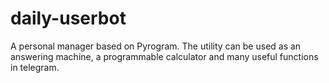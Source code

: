# daily-userbot
A personal manager based on Pyrogram. The utility can be used as an answering machine, a programmable calculator and many useful functions in telegram.
